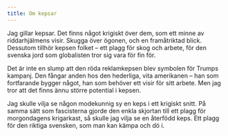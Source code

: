 ```yaml
---
title: Om kepsar
---
```

Jag gillar kepsar. Det finns något krigiskt över dem, som ett minne av riddarhjälmens visir. Skugga över ögonen, och en framåtriktad blick. Dessutom tillhör kepsen folket – ett plagg för skog och arbete, för den svenska jord som globalisten tror sig vara för fin för.

Det är inte en slump att den röda reklamkepsen blev symbolen för Trumps kampanj. Den fångar anden hos den hederliga, vita amerikanen – han som fortfarande bygger något, han som behöver ett visir för sitt arbete. Men jag tror att det finns ännu större potential i kepsen.

Jag skulle vilja se någon modekunnig sy en keps i ett krigiskt snitt. På samma sätt som fascisterna gjorde den enkla skjortan till ett plagg för morgondagens krigarkast, så skulle jag vilja se en återfödd keps. Ett plagg för den riktiga svensken, som man kan kämpa och dö i.
